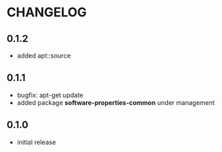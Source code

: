 # CHANGELOG

## 0.1.2

* added apt::source

## 0.1.1

* bugfix: apt-get update
* added package **software-properties-common** under management

## 0.1.0

* initial release
